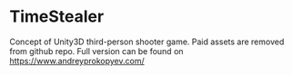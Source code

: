 # TimeStealer
Concept of Unity3D third-person shooter game. Paid assets are removed from github repo. Full version can be found on https://www.andreyprokopyev.com/
